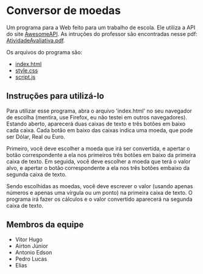 # Conversor de moedas

Um programa para a Web feito para um trabalho de escola. Ele utiliza a API do
site [AwesomeAPI](https://docs.awesomeapi.com.br/). As intruções do professor
são encontradas nesse pdf: [AtividadeAvaliativa.pdf](AtividadeAvaliativa.pdf).

Os arquivos do programa são:

- [index.html](index.html)
- [style.css](style.css)
- [script.js](script.js)

## Instruções para utilizá-lo

Para utilizar esse programa, abra o arquivo 'index.html' no seu navegador de
escolha (mentira, use Firefox, eu não testei em outros navegadores). Estando
aberto, aparecerá duas caixas de texto e três botões em baixo cada caixa. Cada
botão em baixo das caixas indica uma moeda, que pode ser Dólar, Real ou Euro.

Primeiro, você deve escolher a moeda que irá ser convertida, e apertar o botão
correspondente a ela nos primeiros três botões em baixo da primeira caixa de
texto. Em seguida, você deve escolher a moeda que terá o valor alvo, e apertar o
botão correspondente a ela nos três botões embaixo da segunda caixa de texto.

Sendo escolhidas as moedas, você deve escrever o valor (usando apenas números e
apenas uma vírgula ou um ponto) na primeira caixa de texto. O programa irá fazer
os cálculos e o valor convertido aparecerá na segunda caixa de texto.

## Membros da equipe

- Vitor Hugo
- Airton Júnior
- Antonio Edson 
- Pedro Lucas
- Elias
